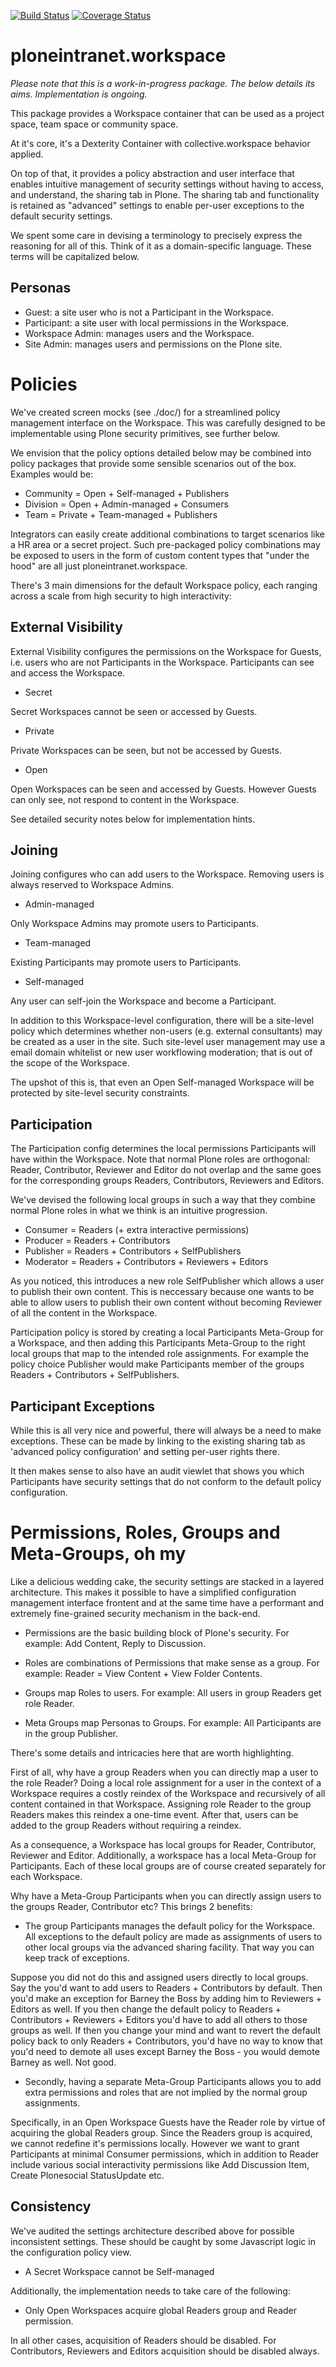 [![Build Status](https://api.travis-ci.org/ploneintranet/ploneintranet.workspace.png)](https://travis-ci.org/ploneintranet/ploneintranet.workspace)
[![Coverage Status](https://coveralls.io/repos/ploneintranet/ploneintranet.workspace/badge.png)](https://coveralls.io/r/ploneintranet/ploneintranet.workspace)

ploneintranet.workspace
=======================

*Please note that this is a work-in-progress package. The below details its aims. Implementation is ongoing.*

This package provides a Workspace container that can be used as a project space,
team space or community space. 

At it's core, it's a Dexterity Container with collective.workspace behavior
applied.

On top of that, it provides a policy abstraction and user interface that
enables intuitive management of security settings without having to
access, and understand, the sharing tab in Plone. The sharing tab
and functionality is retained as "advanced" settings to enable
per-user exceptions to the default security settings.

We spent some care in devising a terminology to precisely express
the reasoning for all of this. Think of it as a domain-specific language.
These terms will be capitalized below.


Personas
--------

- Guest: a site user who is not a Participant in the Workspace.
- Participant: a site user with local permissions in the Workspace.
- Workspace Admin: manages users and the Workspace.
- Site Admin: manages users and permissions on the Plone site.


Policies
========

We've created screen mocks (see ./doc/) for a streamlined policy management
interface on the Workspace. This was carefully designed to be implementable
using Plone security primitives, see further below.

We envision that the policy options detailed below may be combined into
policy packages that provide some sensible scenarios out of the box.
Examples would be:

- Community = Open + Self-managed + Publishers
- Division  = Open + Admin-managed + Consumers
- Team      = Private + Team-managed + Publishers

Integrators can easily create additional combinations to target scenarios
like a HR area or a secret project. Such pre-packaged policy combinations
may be exposed to users in the form of custom content types that "under the
hood" are all just ploneintranet.workspace.

There's 3 main dimensions for the default Workspace policy, each ranging
across a scale from high security to high interactivity:


External Visibility
-------------------

External Visibility configures the permissions on the Workspace
for Guests, i.e. users who are not Participants in the Workspace.
Participants can see and access the Workspace.

* Secret

Secret Workspaces cannot be seen or accessed by Guests.

* Private

Private Workspaces can be seen, but not be accessed by Guests.

* Open

Open Workspaces can be seen and accessed by Guests.
However Guests can only see, not respond to content in the Workspace.

See detailed security notes below for implementation hints.


Joining
-------

Joining configures who can add users to the Workspace.
Removing users is always reserved to Workspace Admins.

* Admin-managed

Only Workspace Admins may promote users to Participants.

* Team-managed

Existing Participants may promote users to Participants.

* Self-managed

Any user can self-join the Workspace and become a Participant.

In addition to this Workspace-level configuration, there will
be a site-level policy which determines whether non-users
(e.g. external consultants) may be created as a user in the site.
Such site-level user management may use a email domain whitelist
or new user workflowing moderation; that is out of the scope
of the Workspace.

The upshot of this is, that even an Open Self-managed Workspace will
be protected by site-level security constraints.


Participation
-------------

The Participation config determines the local permissions Participants
will have within the Workspace. Note that normal Plone roles are
orthogonal: Reader, Contributor, Reviewer and Editor do not overlap
and the same goes for the corresponding groups Readers, Contributors,
Reviewers and Editors.

We've devised the following local groups in such a way that they
combine normal Plone roles in what we think is an intuitive progression.

* Consumer   = Readers (+ extra interactive permissions)
* Producer   = Readers + Contributors
* Publisher  = Readers + Contributors + SelfPublishers
* Moderator  = Readers + Contributors + Reviewers + Editors

As you noticed, this introduces a new role SelfPublisher which allows
a user to publish their own content. This is neccessary because one wants
to be able to allow users to publish their own content without becoming
Reviewer of all the content in the Workspace.

Participation policy is stored by creating a local Participants Meta-Group
for a Workspace, and then adding this Participants Meta-Group to the right
local groups that map to the intended role assignments. For example the
policy choice Publisher would make Participants member of the groups
Readers + Contributors + SelfPublishers.


Participant Exceptions
----------------------

While this is all very nice and powerful, there will always be a need
to make exceptions. These can be made by linking to the existing sharing
tab as 'advanced policy configuration' and setting per-user rights there.

It then makes sense to also have an audit viewlet that shows you which
Participants have security settings that do not conform to the default
policy configuration.


Permissions, Roles, Groups and Meta-Groups, oh my
=================================================

Like a delicious wedding cake, the security settings are stacked in a
layered architecture. This makes it possible to have a simplified
configuration management interface frontent and at the same time have a
performant and extremely fine-grained security mechanism in the back-end.

* Permissions are the basic building block of Plone's security.
  For example: Add Content, Reply to Discussion.

* Roles are combinations of Permissions that make sense as a group.
  For example: Reader = View Content + View Folder Contents.

* Groups map Roles to users.
  For example: All users in group Readers get role Reader.

* Meta Groups map Personas to Groups.
  For example: All Participants are in the group Publisher.

There's some details and intricacies here that are worth highlighting.

First of all, why have a group Readers when you can directly map a user to the
role Reader? Doing a local role assignment for a user in the context of a
Workspace requires a costly reindex of the Workspace and recursively of all
content contained in that Workspace. Assigning role Reader to the group
Readers makes this reindex a one-time event. After that, users can be
added to the group Readers without requiring a reindex.

As a consequence, a Workspace has local groups for Reader, Contributor,
Reviewer and Editor. Additionally, a workspace has a local Meta-Group
for Participants. Each of these local groups are of course created separately
for each Workspace.

Why have a Meta-Group Participants when you can directly assign users
to the groups Reader, Contributor etc? This brings 2 benefits:

- The group Participants manages the default policy for the Workspace. 
  All exceptions to the default policy are made as assignments of users
  to other local groups via the advanced sharing facility. That way you
  can keep track of exceptions.

Suppose you did not do this and assigned users directly to local groups.
Say the you'd want to add users to Readers + Contributors by default.
Then you'd make an exception for Barney the Boss by adding him to
Reviewers + Editors as well. If you then change the default policy
to Readers + Contributors + Reviewers + Editors you'd have to add 
all others to those groups as well. If then you change your mind
and want to revert the default policy back to only Readers + Contributors,
you'd have no way to know that you'd need to demote all uses except
Barney the Boss - you would demote Barney as well. Not good.

- Secondly, having a separate Meta-Group Participants allows you to
  add extra permissions and roles that are not implied by the normal
  group assignments.

Specifically, in an Open Workspace Guests have the Reader role by
virtue of acquiring the global Readers group. Since the Readers
group is acquired, we cannot redefine it's permissions locally.
However we want to grant Participants at minimal Consumer permissions,
which in addition to Reader include various social interactivity
permissions like Add Discussion Item, Create Plonesocial StatusUpdate etc.


Consistency
-----------

We've audited the settings architecture described above for possible
inconsistent settings. These should be caught by some Javascript logic 
in the configuration policy view.

- A Secret Workspace cannot be Self-managed

Additionally, the implementation needs to take care of the following:

- Only Open Workspaces acquire global Readers group and Reader permission.

In all other cases, acquisition of Readers should be disabled.
For Contributors, Reviewers and Editors acquisition should be disabled always.

